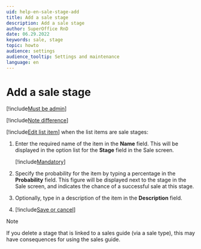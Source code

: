 ```yaml
---
uid: help-en-sale-stage-add
title: Add a sale stage
description: Add a sale stage
author: SuperOffice RnD
date: 06.29.2022
keywords: sale, stage
topic: howto
audience: settings
audience_tooltip: Settings and maintenance
language: en
---
```


# Add a sale stage

[!include[Must be admin](../../../learn/includes/req-admin.md)]

[!include[Note difference](includes/different-edit-list-item-dialog.md)]

[!include[Edit list item](includes/edit-list-item.md)] when the list items are sale stages:

1. Enter the required name of the item in the **Name** field. This will be displayed in the option list for the **Stage** field in the Sale screen.

    [!include[Mandatory](includes/note-mandatory-field.md)]

2. Specify the probability for the item by typing a percentage in the **Probability** field. This figure will be displayed next to the stage in the Sale screen, and indicates the chance of a successful sale at this stage.

3. Optionally, type in a description of the item in the **Description** field.

4. [!include[Save or cancel](includes/save-or-cancel.md)]

> [!NOTE]
> If you delete a stage that is linked to a sales guide (via a sale type), this may have consequences for using the sales guide.
